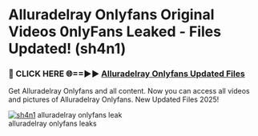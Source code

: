 # Alluradelray Onlyfans Original Videos 0nlyFans Leaked - Files Updated! (sh4n1)

<h3>🔴 CLICK HERE 🌐==►► <a href="https://tinyurl.com/3hn5wdd3" rel="nofollow">Alluradelray Onlyfans Updated Files</a></h3>

Get Alluradelray Onlyfans and all content. Now you can access all videos and pictures of Alluradelray Onlyfans. New Updated Files 2025!

[![sh4n1](https://i.imgur.com/4HnBqBT.gif)](https://tinyurl.com/3hn5wdd3)
alluradelray onlyfans leak<br>
alluradelray onlyfans leaks